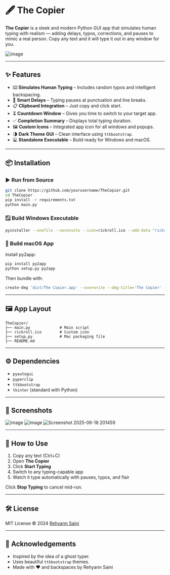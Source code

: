 # 🖋️ The Copier

**The Copier** is a sleek and modern Python GUI app that simulates human typing with realism — adding delays, typos, corrections, and pauses to mimic a real person. Copy any text and it will type it out in any window for you.

![image](https://github.com/user-attachments/assets/c229e3d0-6b29-4583-975a-61b3b60007ab)

---

## ✨ Features

- ⌨️ **Simulates Human Typing** – Includes random typos and intelligent backspacing.
- 🧠 **Smart Delays** – Typing pauses at punctuation and line breaks.
- 📋 **Clipboard Integration** – Just copy and click start.
- ⏳ **Countdown Window** – Gives you time to switch to your target app.
- ✅ **Completion Summary** – Displays total typing duration.
- 🖼️ **Custom Icons** – Integrated app icon for all windows and popups.
- 🌗 **Dark Theme GUI** – Clean interface using `ttkbootstrap`.
- 💻 **Standalone Executable** – Build ready for Windows and macOS.

---

## 📦 Installation

### ▶️ Run from Source

```bash
git clone https://github.com/yourusername/TheCopier.git
cd TheCopier
pip install -r requirements.txt
python main.py
```

### 🪟 Build Windows Executable

```bash
pyinstaller --onefile --noconsole --icon=rickroll.ico --add-data "rickroll.ico;." main.py
```

### 🍎 Build macOS App

Install py2app:

```bash
pip install py2app
python setup.py py2app
```

Then bundle with:

```bash
create-dmg 'dist/The Copier.app' --overwrite --dmg-title='The Copier' --app-drop-link=150,150 TheCopier.dmg
```

---

## 🖼️ App Layout

```
TheCopier/
├── main.py             # Main script
├── rickroll.ico        # Custom icon
├── setup.py            # Mac packaging file
├── README.md
```

---

## ⚙️ Dependencies

- `pyautogui`
- `pyperclip`
- `ttkbootstrap`
- `tkinter` (standard with Python)

---

## 📸 Screenshots
![image](https://github.com/user-attachments/assets/c229e3d0-6b29-4583-975a-61b3b60007ab)
![image](https://github.com/user-attachments/assets/06dbfea8-3b31-4e90-b0af-433be6c6ed74)
![Screenshot 2025-06-18 201459](https://github.com/user-attachments/assets/ca4c09b1-78da-45a8-969a-29fbb86d02fd)

---

## 🧪 How to Use

1. Copy any text (Ctrl+C)
2. Open **The Copier**
3. Click **Start Typing**
4. Switch to any typing-capable app
5. Watch it type automatically with pauses, typos, and flair

Click **Stop Typing** to cancel mid-run.

---

## 🛠 License

MIT License © 2024 [Rehyann Saini](https://github.com/rehyannsaini)

---

## 🙏 Acknowledgements

- Inspired by the idea of a ghost typer.
- Uses beautiful `ttkbootstrap` themes.
- Made with ❤️ and backspaces by Rehyann Saini
